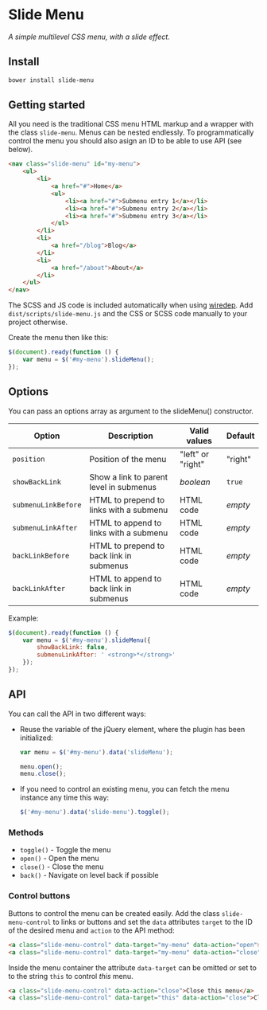 # Slide Menu

*A simple multilevel CSS menu, with a slide effect*.

## Install
```sh
bower install slide-menu
``` 

## Getting started
All you need is the traditional CSS menu HTML markup and a wrapper with the class `slide-menu`. Menus can be nested endlessly. To programmatically control the menu you should also asign an ID to be able to use API (see below).

```html
<nav class="slide-menu" id="my-menu">
    <ul>
        <li>
            <a href="#">Home</a>
            <ul>
                <li><a href="#">Submenu entry 1</a></li>
                <li><a href="#">Submenu entry 2</a></li>
                <li><a href="#">Submenu entry 3</a></li>
            </ul>
        </li>
        <li>
            <a href="/blog">Blog</a>
        </li>
        <li>
            <a href="/about">About</a>
        </li>
    </ul>
</nav>
```

The SCSS and JS code is included automatically when using [wiredep](https://github.com/taptapship/wiredep). Add `dist/scripts/slide-menu.js` and the CSS or SCSS code manually to your project otherwise.

Create the menu then like this:

```javascript
$(document).ready(function () {
    var menu = $('#my-menu').slideMenu();
});
```
 
## Options
 
You can pass an options array as argument to the slideMenu() constructor.
  
Option | Description | Valid values | Default
--- | --- | --- | ---
`position` | Position of the menu | "left" or "right" | "right"
`showBackLink` | Show a link to parent level in submenus | *boolean* | `true`
`submenuLinkBefore` | HTML to prepend to links with a submenu | HTML code |  *empty*
`submenuLinkAfter` | HTML to append to links with a submenu | HTML code |  *empty*
`backLinkBefore` | HTML to prepend to back link in submenus | HTML code |  *empty*
`backLinkAfter` | HTML to append to back link in submenus | HTML code |  *empty*
 
 Example:
 
 ```javascript
 $(document).ready(function () {
     var menu = $('#my-menu').slideMenu({
         showBackLink: false,
         submenuLinkAfter: ' <strong>*</strong>'
     });
 });
 ```
 
## API

You can call the API in two different ways:

* Reuse the variable of the jQuery element, where the plugin has been initialized: 
    ```javascript
    var menu = $('#my-menu').data('slideMenu');
    
    menu.open();
    menu.close();
    ```
* If you need to control an existing menu, you can fetch the menu instance  any time this way:

    ```javascript
    $('#my-menu').data('slide-menu').toggle();
    ```

### Methods

* `toggle()` - Toggle the menu
* `open()` - Open the menu
* `close()` - Close the menu
* `back()` - Navigate on level back if possible

### Control buttons
 
Buttons to control the menu can be created easily. Add the class `slide-menu-control` to links or buttons and set the `data` attributes `target` to the ID of the desired menu and `action` to the API method:

```html
<a class="slide-menu-control" data-target="my-menu" data-action="open">Open</a>
<a class="slide-menu-control" data-target="my-menu" data-action="close">Close</a>
```

Inside the menu container the attribute `data-target` can be omitted or set to to the string `this` to control *this* menu.

```html
<a class="slide-menu-control" data-action="close">Close this menu</a>
<a class="slide-menu-control" data-target="this" data-action="close">Close this menu</a>
```
